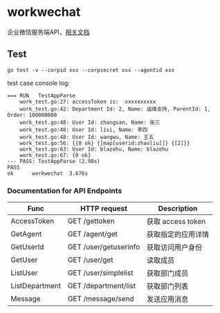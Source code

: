 # workwechat
企业微信服务端API，[相关文档](https://developer.work.weixin.qq.com/document/path/90664)

## Test
```shell
go test -v --corpid xxx --corpsecret xxx --agentid xxx
```

test case console log:

```
=== RUN   TestAppParse
    work_test.go:27: accessToken is:  xxxxxxxxxx
    work_test.go:42: Department Id: 2, Name: 运维支持, ParentId: 1, Order: 100000000
    work_test.go:48: User Id: zhangsan, Name: 张三
    work_test.go:48: User Id: lisi, Name: 李四
    work_test.go:48: User Id: wangwu, Name: 王五
    work_test.go:56: {{0 ok} {[map[userid:zhaoliu]]} {[2]}}
    work_test.go:63: User Id: blazehu, Name: blazehu
    work_test.go:67: {0 ok}
--- PASS: TestAppParse (2.98s)
PASS
ok  	workwechat	3.676s
```

### Documentation for API Endpoints

| Func           | HTTP request          | Description     |
|----------------|-----------------------|-----------------|
| AccessToken    | GET /gettoken         | 获取 access token |
| GetAgent       | GET /agent/get        | 获取指定的应用详情       |
| GetUserId      | GET /user/getuserinfo | 获取访问用户身份        |
| GetUser        | GET /user/get         | 读取成员            |
| ListUser       | GET /user/simplelist  | 获取部门成员          |
| ListDepartment | GET /department/list  | 获取部门列表          |
| Message        | GET /message/send     | 发送应用消息          |
